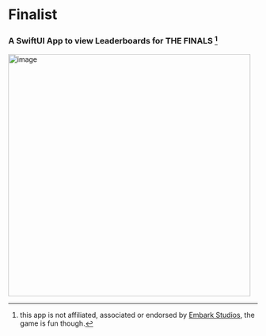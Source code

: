 # Finalist

### A SwiftUI App to view Leaderboards for THE FINALS [^1]


<img width="489" alt="image" src="https://github.com/Eisenhuth/Finalist/assets/47415874/388547d8-1907-43a5-84c5-0942bdad9f94">

[^1]: this app is not affiliated, associated or endorsed by [Embark Studios](https://github.com/EmbarkStudios), the game is fun though.
